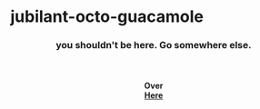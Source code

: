# jubilant-octo-guacamole
<title>Mackhem's Repository</title>
<h3 align = "center">you shouldn't be here. Go somewhere else.</h3> <br>
<h4 align = "center">Over <br><a href = "http://www.dougshet.me/play.html"> Here </a></h4><br>
